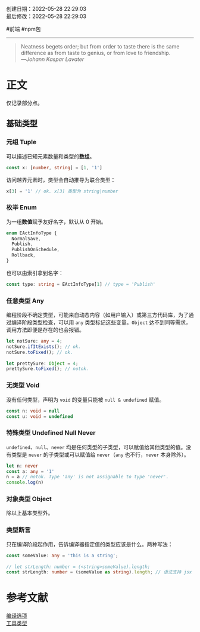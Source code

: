 创建日期：2022-05-28 22:29:03  
最后修改：2022-05-28 22:29:03

#前端 #npm包

- - -
> Neatness begets order; but from order to taste there is the same difference as from taste to genius, or from love to friendship.  
>—<cite>Johann Kaspar Lavater</cite>

# 正文

仅记录部分点。

## 基础类型

### 元组 Tuple

可以描述已知元素数量和类型的**数组**。

```ts
const x: [number, string] = [1, '1']
```

访问越界元素时，类型会自动推导为联合类型：

```ts
x[3] = '1' // ok. x[3] 类型为 string|number
```

### 枚举 Enum

为一组**数值**赋予友好名字，默认从 0 开始。

```ts
enum EActInfoType {  
  NormalSave,  
  Publish,  
  PublishOnSchedule,  
  Rollback,  
}
```

也可以由索引拿到名字：

```ts
const type: string = EActInfoType[1] // type = 'Publish'
```

### 任意类型 Any

编程阶段不确定类型，可能来自动态内容（如用户输入）或第三方代码库，为了通过编译阶段类型检查，可以用 `any` 类型标记这些变量。`Object` 达不到同等需求，调用方法即便是存在的也会报错。

```ts
let notSure: any = 4;  
notSure.ifItExists(); // ok.
notSure.toFixed(); // ok.
  
let prettySure: Object = 4;  
prettySure.toFixed(); // notok.
```

### 无类型 Void

没有任何类型，声明为 `void` 的变量只能被 `null & undefined` 赋值。

```ts
const n: void = null
const u: void = undefined
```

### 特殊类型 Undefined Null Never

`undefined`、`null`、`never` 均是任何类型的子类型，可以赋值给其他类型的值。没有类型是 `never` 的子类型或可以赋值给 `never`（`any` 也不行，`never` 本身除外）。

```ts
let n: never
const a: any = '1'
n = a // notok. Type 'any' is not assignable to type 'never'.
console.log(n)
```

### 对象类型 Object

除以上基本类型外。

### 类型断言

只在编译阶段起作用，告诉编译器指定值的类型应该是什么。两种写法：

```ts
const someValue: any = 'this is a string';  
  
// let strLength: number = (<string>someValue).length;  
const strLength: number = (someValue as string).length; // 语法支持 jsx
```

# 参考文献

[编译选项](https://www.tslang.cn/docs/handbook/compiler-options.html)  
[工具类型](https://www.typescriptlang.org/docs/handbook/utility-types.html)
